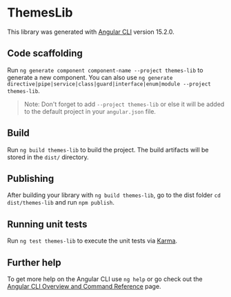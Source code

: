 # ThemesLib

This library was generated with [Angular CLI](https://github.com/angular/angular-cli) version 15.2.0.

## Code scaffolding

Run `ng generate component component-name --project themes-lib` to generate a new component. You can also use `ng generate directive|pipe|service|class|guard|interface|enum|module --project themes-lib`.
> Note: Don't forget to add `--project themes-lib` or else it will be added to the default project in your `angular.json` file. 

## Build

Run `ng build themes-lib` to build the project. The build artifacts will be stored in the `dist/` directory.

## Publishing

After building your library with `ng build themes-lib`, go to the dist folder `cd dist/themes-lib` and run `npm publish`.

## Running unit tests

Run `ng test themes-lib` to execute the unit tests via [Karma](https://karma-runner.github.io).

## Further help

To get more help on the Angular CLI use `ng help` or go check out the [Angular CLI Overview and Command Reference](https://angular.io/cli) page.

